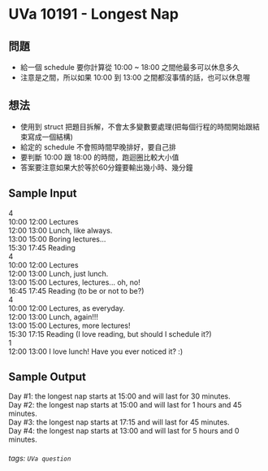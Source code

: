 
# UVa 10191 - Longest Nap

## 問題
* 給一個 schedule 要你計算從 10:00 ~ 18:00 之間他最多可以休息多久
* 注意是之間，所以如果 10:00 到 13:00 之間都沒事情的話，也可以休息喔

## 想法
* 使用到 struct 把題目拆解，不會太多變數要處理(把每個行程的時間開始跟結束寫成一個結構)
* 給定的 schedule 不會照時間早晚排好，要自己排
* 要判斷 10:00 跟 18:00 的時間，跑迴圈比較大小值
* 答案要注意如果大於等於60分鐘要輸出幾小時、幾分鐘

## Sample Input
4   
10:00 12:00 Lectures  
12:00 13:00 Lunch, like always.  
13:00 15:00 Boring lectures...  
15:30 17:45 Reading  
4  
10:00 12:00 Lectures  
12:00 13:00 Lunch, just lunch.  
13:00 15:00 Lectures, lectures... oh, no!  
16:45 17:45 Reading (to be or not to be?)  
4  
10:00 12:00 Lectures, as everyday.  
12:00 13:00 Lunch, again!!!  
13:00 15:00 Lectures, more lectures!  
15:30 17:15 Reading (I love reading, but should I schedule it?)  
1  
12:00 13:00 I love lunch! Have you ever noticed it? :)  

## Sample Output  
Day #1: the longest nap starts at 15:00 and will last for 30 minutes.  
Day #2: the longest nap starts at 15:00 and will last for 1 hours and 45 minutes.  
Day #3: the longest nap starts at 17:15 and will last for 45 minutes.  
Day #4: the longest nap starts at 13:00 and will last for 5 hours and 0 minutes.  

###### tags: `UVa question`